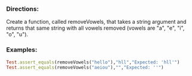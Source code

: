 ### Directions:

Create a function, called removeVowels, that takes a string argument and returns that same string with all vowels removed (vowels are "a", "e", "i", "o", "u").


### Examples:

```ruby
Test.assert_equals(removeVowels("hello"),"hll","Expected: 'hll'")
Test.assert_equals(removeVowels("aeiou"),"","Expected: ''")
```